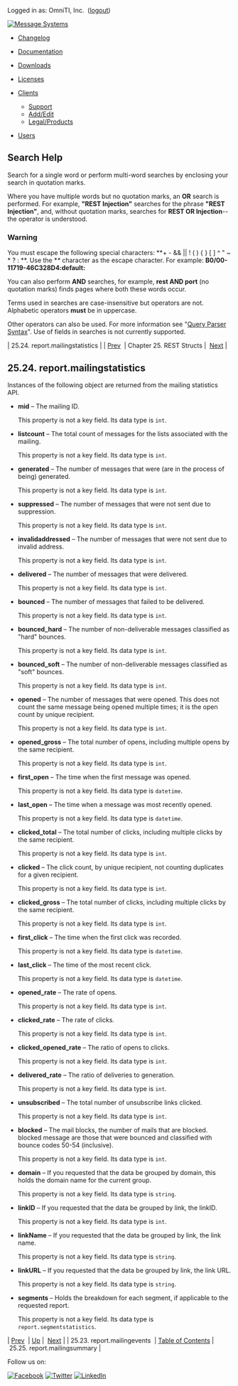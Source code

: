 Logged in as: OmniTI, Inc.  ([logout](https://support.messagesystems.com/logout.php))

[![Message Systems](https://support.messagesystems.com/images/ms-white205.png)](https://support.messagesystems.com/start.php) 

*   [Changelog](https://support.messagesystems.com/start.php?show=changelog)
*   [Documentation](https://support.messagesystems.com/docs/)
*   [Downloads](https://support.messagesystems.com/start.php)

*   [Licenses](https://support.messagesystems.com/license_summary.php)
*   <a href="">Clients</a>
    *   [Support](https://support.messagesystems.com/cs.php)
    *   [Add/Edit](https://support.messagesystems.com/edit_client.php)
    *   [Legal/Products](https://support.messagesystems.com/edit_products.php)
*   [Users](https://support.messagesystems.com/edit_customer.php)

## Search Help

Search for a single word or perform multi-word searches by enclosing your search in quotation marks.

Where you have multiple words but no quotation marks, an **OR** search is performed. For example, **"REST Injection"** searches for the phrase **"REST Injection"**, and, without quotation marks, searches for **REST OR Injection**--the operator is understood.

### Warning

You must escape the following special characters: **+ - && || ! ( ) { } [ ] ^ " ~ * ? : \**. Use the **\** character as the escape character. For example: **B0/00-11719-46C328D4\:default\:**

You can also perform **AND** searches, for example, **rest AND port** (no quotation marks) finds pages where both these words occur.

Terms used in searches are case-insensitive but operators are not. Alphabetic operators **must** be in uppercase.

Other operators can also be used. For more information see "[Query Parser Syntax](https://lucene.apache.org/core/old_versioned_docs/versions/3_0_0/queryparsersyntax.html)". Use of fields in searches is not currently supported.

| 25.24. report.mailingstatistics |
| [Prev](rest.autogen.struct.report.mailingevents.php)  | Chapter 25. REST Structs |  [Next](rest.autogen.struct.report.mailingsummary.php) |

## 25.24. report.mailingstatistics

Instances of the following object are returned from the mailing statistics API.

*   **mid** – The mailing ID.

    This property is not a key field. Its data type is `int`.

*   **listcount** – The total count of messages for the lists associated with the mailing.

    This property is not a key field. Its data type is `int`.

*   **generated** – The number of messages that were (are in the process of being) generated.

    This property is not a key field. Its data type is `int`.

*   **suppressed** – The number of messages that were not sent due to suppression.

    This property is not a key field. Its data type is `int`.

*   **invalidaddressed** – The number of messages that were not sent due to invalid address.

    This property is not a key field. Its data type is `int`.

*   **delivered** – The number of messages that were delivered.

    This property is not a key field. Its data type is `int`.

*   **bounced** – The number of messages that failed to be delivered.

    This property is not a key field. Its data type is `int`.

*   **bounced_hard** – The number of non-deliverable messages classified as "hard" bounces.

    This property is not a key field. Its data type is `int`.

*   **bounced_soft** – The number of non-deliverable messages classified as "soft" bounces.

    This property is not a key field. Its data type is `int`.

*   **opened** – The number of messages that were opened. This does not count the same message being opened multiple times; it is the open count by unique recipient.

    This property is not a key field. Its data type is `int`.

*   **opened_gross** – The total number of opens, including multiple opens by the same recipient.

    This property is not a key field. Its data type is `int`.

*   **first_open** – The time when the first message was opened.

    This property is not a key field. Its data type is `datetime`.

*   **last_open** – The time when a message was most recently opened.

    This property is not a key field. Its data type is `datetime`.

*   **clicked_total** – The total number of clicks, including multiple clicks by the same recipient.

    This property is not a key field. Its data type is `int`.

*   **clicked** – The click count, by unique recipient, not counting duplicates for a given recipient.

    This property is not a key field. Its data type is `int`.

*   **clicked_gross** – The total number of clicks, including multiple clicks by the same recipient.

    This property is not a key field. Its data type is `int`.

*   **first_click** – The time when the first click was recorded.

    This property is not a key field. Its data type is `datetime`.

*   **last_click** – The time of the most recent click.

    This property is not a key field. Its data type is `datetime`.

*   **opened_rate** – The rate of opens.

    This property is not a key field. Its data type is `int`.

*   **clicked_rate** – The rate of clicks.

    This property is not a key field. Its data type is `int`.

*   **clicked_opened_rate** – The ratio of opens to clicks.

    This property is not a key field. Its data type is `int`.

*   **delivered_rate** – The ratio of deliveries to generation.

    This property is not a key field. Its data type is `int`.

*   **unsubscribed** – The total number of unsubscribe links clicked.

    This property is not a key field. Its data type is `int`.

*   **blocked** – The mail blocks, the number of mails that are blocked. blocked message are those that were bounced and classified with bounce codes 50-54 (inclusive).

    This property is not a key field. Its data type is `int`.

*   **domain** – If you requested that the data be grouped by domain, this holds the domain name for the current group.

    This property is not a key field. Its data type is `string`.

*   **linkID** – If you requested that the data be grouped by link, the linkID.

    This property is not a key field. Its data type is `int`.

*   **linkName** – If you requested that the data be grouped by link, the link name.

    This property is not a key field. Its data type is `string`.

*   **linkURL** – If you requested that the data be grouped by link, the link URL.

    This property is not a key field. Its data type is `string`.

*   **segments** – Holds the breakdown for each segment, if applicable to the requested report.

    This property is not a key field. Its data type is `report.segmentstatistics`.

| [Prev](rest.autogen.struct.report.mailingevents.php)  | [Up](rest.autogen.structs.php) |  [Next](rest.autogen.struct.report.mailingsummary.php) |
| 25.23. report.mailingevents  | [Table of Contents](index.php) |  25.25. report.mailingsummary |

Follow us on:

[![Facebook](https://support.messagesystems.com/images/icon-facebook.png)](http://www.facebook.com/messagesystems) [![Twitter](https://support.messagesystems.com/images/icon-twitter.png)](http://twitter.com/#!/MessageSystems) [![LinkedIn](https://support.messagesystems.com/images/icon-linkedin.png)](http://www.linkedin.com/company/message-systems)